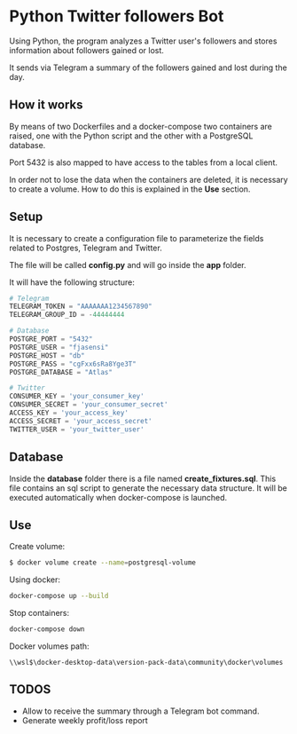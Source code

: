 # Python Twitter followers Bot

Using Python, the program analyzes a Twitter user's followers and stores information about followers gained or lost.

It sends via Telegram a summary of the followers gained and lost during the day.



## How it works

By means of two Dockerfiles and a docker-compose two containers are raised, one with the Python script and the other with a PostgreSQL database.

Port 5432 is also mapped to have access to the tables from a local client.

In order not to lose the data when the containers are deleted, it is necessary to create a volume. How to do this is explained in the **Use** section.



## Setup

It is necessary to create a configuration file to parameterize the fields related to Postgres, Telegram and Twitter.

The file will be called **config.py** and will go inside the **app** folder.

It will have the following structure:

```python
# Telegram
TELEGRAM_TOKEN = "AAAAAAA1234567890"
TELEGRAM_GROUP_ID = -44444444

# Database
POSTGRE_PORT = "5432"
POSTGRE_USER = "fjasensi"
POSTGRE_HOST = "db"
POSTGRE_PASS = "cgFxx6sRa8Yge3T"
POSTGRE_DATABASE = "Atlas"

# Twitter
CONSUMER_KEY = 'your_consumer_key'
CONSUMER_SECRET = 'your_consumer_secret'
ACCESS_KEY = 'your_access_key'
ACCESS_SECRET = 'your_access_secret'
TWITTER_USER = 'your_twitter_user'
```



## Database

Inside the **database** folder there is a file named **create_fixtures.sql**. This file contains an sql script to generate the necessary data structure. It will be executed automatically when docker-compose is launched.



## Use

Create volume:
```bash
$ docker volume create --name=postgresql-volume
```

Using docker:
```bash
docker-compose up --build
```

Stop containers:

```bash
docker-compose down
```

Docker volumes path:

```
\\wsl$\docker-desktop-data\version-pack-data\community\docker\volumes
```



## TODOS

- Allow to receive the summary through a Telegram bot command.
- Generate weekly profit/loss report